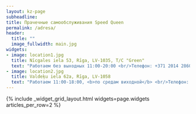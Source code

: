 ```yaml
---
layout: kz-page
subheadline:
title: Прачечные самообслуживания Speed Queen
permalink: /adresa/
header:
  title: ""
  image_fullwidth: main.jpg
widgets:
- image: location1.jpg
  title: Nīcgales iela 53, Rīga, LV-1035, T/C "Green"
  text: "Работаем без выходных 11:00-20:00 <br/>Телефон: +371 2014 2860"
- image: location2.jpg
  title: Valdeķu iela 62a, Rīga, LV-1058
  text: "Работаем 11:00-18:00, <b>по средам виходной</b> <br/>Телефон: +371 2233 7337"
---
```


{% include _widget_grid_layout.html widgets=page.widgets articles_per_row=2 %}



